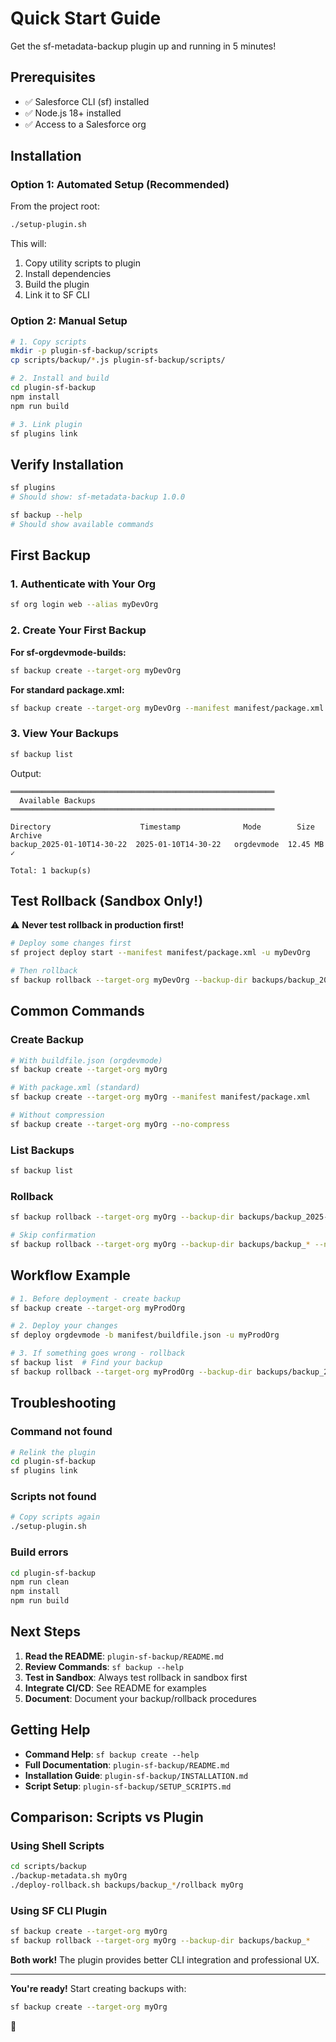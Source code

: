 # Quick Start Guide

Get the sf-metadata-backup plugin up and running in 5 minutes!

## Prerequisites

- ✅ Salesforce CLI (sf) installed
- ✅ Node.js 18+ installed
- ✅ Access to a Salesforce org

## Installation

### Option 1: Automated Setup (Recommended)

From the project root:

```bash
./setup-plugin.sh
```

This will:
1. Copy utility scripts to plugin
2. Install dependencies
3. Build the plugin
4. Link it to SF CLI

### Option 2: Manual Setup

```bash
# 1. Copy scripts
mkdir -p plugin-sf-backup/scripts
cp scripts/backup/*.js plugin-sf-backup/scripts/

# 2. Install and build
cd plugin-sf-backup
npm install
npm run build

# 3. Link plugin
sf plugins link
```

## Verify Installation

```bash
sf plugins
# Should show: sf-metadata-backup 1.0.0

sf backup --help
# Should show available commands
```

## First Backup

### 1. Authenticate with Your Org

```bash
sf org login web --alias myDevOrg
```

### 2. Create Your First Backup

**For sf-orgdevmode-builds:**
```bash
sf backup create --target-org myDevOrg
```

**For standard package.xml:**
```bash
sf backup create --target-org myDevOrg --manifest manifest/package.xml
```

### 3. View Your Backups

```bash
sf backup list
```

Output:
```
═══════════════════════════════════════════════════════════
  Available Backups
═══════════════════════════════════════════════════════════

Directory                    Timestamp              Mode        Size      Archive
backup_2025-01-10T14-30-22  2025-01-10T14-30-22   orgdevmode  12.45 MB  ✓

Total: 1 backup(s)
```

## Test Rollback (Sandbox Only!)

⚠️ **Never test rollback in production first!**

```bash
# Deploy some changes first
sf project deploy start --manifest manifest/package.xml -u myDevOrg

# Then rollback
sf backup rollback --target-org myDevOrg --backup-dir backups/backup_2025-01-10T14-30-22
```

## Common Commands

### Create Backup

```bash
# With buildfile.json (orgdevmode)
sf backup create --target-org myOrg

# With package.xml (standard)
sf backup create --target-org myOrg --manifest manifest/package.xml

# Without compression
sf backup create --target-org myOrg --no-compress
```

### List Backups

```bash
sf backup list
```

### Rollback

```bash
sf backup rollback --target-org myOrg --backup-dir backups/backup_2025-01-10T14-30-22

# Skip confirmation
sf backup rollback --target-org myOrg --backup-dir backups/backup_* --no-confirm
```

## Workflow Example

```bash
# 1. Before deployment - create backup
sf backup create --target-org myProdOrg

# 2. Deploy your changes
sf deploy orgdevmode -b manifest/buildfile.json -u myProdOrg

# 3. If something goes wrong - rollback
sf backup list  # Find your backup
sf backup rollback --target-org myProdOrg --backup-dir backups/backup_2025-01-10T14-30-22
```

## Troubleshooting

### Command not found

```bash
# Relink the plugin
cd plugin-sf-backup
sf plugins link
```

### Scripts not found

```bash
# Copy scripts again
./setup-plugin.sh
```

### Build errors

```bash
cd plugin-sf-backup
npm run clean
npm install
npm run build
```

## Next Steps

1. **Read the README**: `plugin-sf-backup/README.md`
2. **Review Commands**: `sf backup --help`
3. **Test in Sandbox**: Always test rollback in sandbox first
4. **Integrate CI/CD**: See README for examples
5. **Document**: Document your backup/rollback procedures

## Getting Help

- **Command Help**: `sf backup create --help`
- **Full Documentation**: `plugin-sf-backup/README.md`
- **Installation Guide**: `plugin-sf-backup/INSTALLATION.md`
- **Script Setup**: `plugin-sf-backup/SETUP_SCRIPTS.md`

## Comparison: Scripts vs Plugin

### Using Shell Scripts

```bash
cd scripts/backup
./backup-metadata.sh myOrg
./deploy-rollback.sh backups/backup_*/rollback myOrg
```

### Using SF CLI Plugin

```bash
sf backup create --target-org myOrg
sf backup rollback --target-org myOrg --backup-dir backups/backup_*
```

**Both work!** The plugin provides better CLI integration and professional UX.

---

**You're ready!** Start creating backups with:

```bash
sf backup create --target-org myOrg
```

🚀


